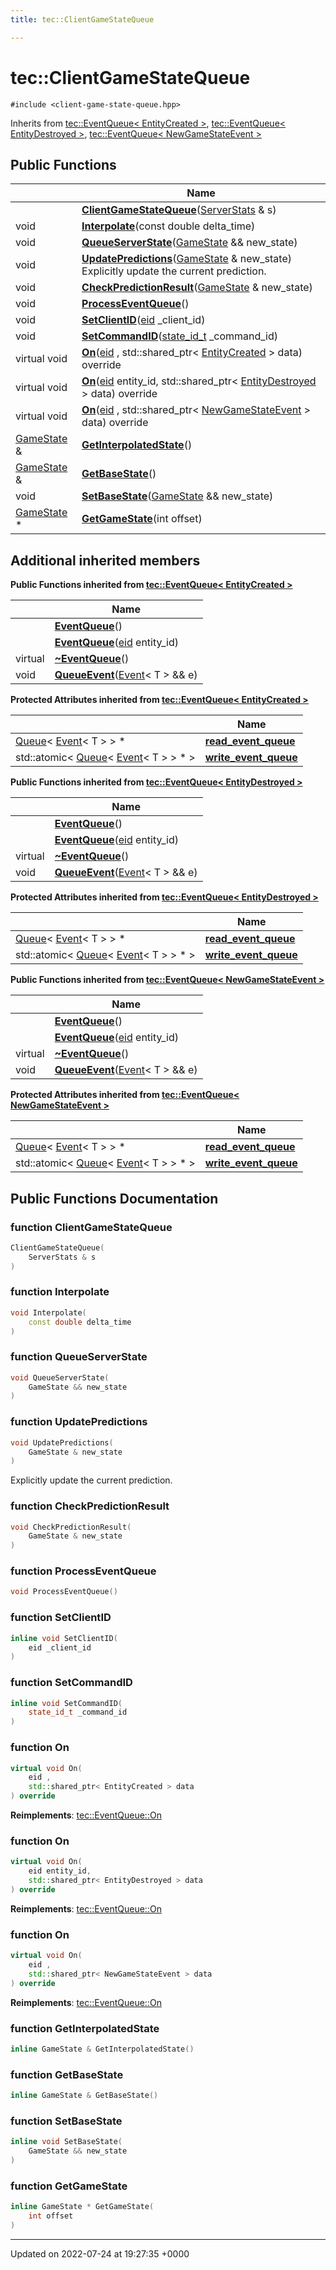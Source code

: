 ```yaml
---
title: tec::ClientGameStateQueue

---
```


# tec::ClientGameStateQueue






`#include <client-game-state-queue.hpp>`

Inherits from [tec::EventQueue< EntityCreated >](/engine/Classes/classtec_1_1_event_queue/), [tec::EventQueue< EntityDestroyed >](/engine/Classes/classtec_1_1_event_queue/), [tec::EventQueue< NewGameStateEvent >](/engine/Classes/classtec_1_1_event_queue/)

## Public Functions

|                | Name           |
| -------------- | -------------- |
| | **[ClientGameStateQueue](/engine/Classes/classtec_1_1_client_game_state_queue/#function-clientgamestatequeue)**([ServerStats](/engine/Classes/classtec_1_1_server_stats/) & s) |
| void | **[Interpolate](/engine/Classes/classtec_1_1_client_game_state_queue/#function-interpolate)**(const double delta_time) |
| void | **[QueueServerState](/engine/Classes/classtec_1_1_client_game_state_queue/#function-queueserverstate)**([GameState](/engine/Classes/structtec_1_1_game_state/) && new_state) |
| void | **[UpdatePredictions](/engine/Classes/classtec_1_1_client_game_state_queue/#function-updatepredictions)**([GameState](/engine/Classes/structtec_1_1_game_state/) & new_state)<br>Explicitly update the current prediction.  |
| void | **[CheckPredictionResult](/engine/Classes/classtec_1_1_client_game_state_queue/#function-checkpredictionresult)**([GameState](/engine/Classes/structtec_1_1_game_state/) & new_state) |
| void | **[ProcessEventQueue](/engine/Classes/classtec_1_1_client_game_state_queue/#function-processeventqueue)**() |
| void | **[SetClientID](/engine/Classes/classtec_1_1_client_game_state_queue/#function-setclientid)**([eid](/engine/Namespaces/namespacetec/#typedef-eid) _client_id) |
| void | **[SetCommandID](/engine/Classes/classtec_1_1_client_game_state_queue/#function-setcommandid)**([state_id_t](/engine/Namespaces/namespacetec/#typedef-state-id-t) _command_id) |
| virtual void | **[On](/engine/Classes/classtec_1_1_client_game_state_queue/#function-on)**([eid](/engine/Namespaces/namespacetec/#typedef-eid) , std::shared_ptr< [EntityCreated](/engine/Classes/structtec_1_1_entity_created/) > data) override |
| virtual void | **[On](/engine/Classes/classtec_1_1_client_game_state_queue/#function-on)**([eid](/engine/Namespaces/namespacetec/#typedef-eid) entity_id, std::shared_ptr< [EntityDestroyed](/engine/Classes/structtec_1_1_entity_destroyed/) > data) override |
| virtual void | **[On](/engine/Classes/classtec_1_1_client_game_state_queue/#function-on)**([eid](/engine/Namespaces/namespacetec/#typedef-eid) , std::shared_ptr< [NewGameStateEvent](/engine/Classes/structtec_1_1_new_game_state_event/) > data) override |
| [GameState](/engine/Classes/structtec_1_1_game_state/) & | **[GetInterpolatedState](/engine/Classes/classtec_1_1_client_game_state_queue/#function-getinterpolatedstate)**() |
| [GameState](/engine/Classes/structtec_1_1_game_state/) & | **[GetBaseState](/engine/Classes/classtec_1_1_client_game_state_queue/#function-getbasestate)**() |
| void | **[SetBaseState](/engine/Classes/classtec_1_1_client_game_state_queue/#function-setbasestate)**([GameState](/engine/Classes/structtec_1_1_game_state/) && new_state) |
| [GameState](/engine/Classes/structtec_1_1_game_state/) * | **[GetGameState](/engine/Classes/classtec_1_1_client_game_state_queue/#function-getgamestate)**(int offset) |

## Additional inherited members

**Public Functions inherited from [tec::EventQueue< EntityCreated >](/engine/Classes/classtec_1_1_event_queue/)**

|                | Name           |
| -------------- | -------------- |
| | **[EventQueue](/engine/Classes/classtec_1_1_event_queue/#function-eventqueue)**() |
| | **[EventQueue](/engine/Classes/classtec_1_1_event_queue/#function-eventqueue)**([eid](/engine/Namespaces/namespacetec/#typedef-eid) entity_id) |
| virtual | **[~EventQueue](/engine/Classes/classtec_1_1_event_queue/#function-~eventqueue)**() |
| void | **[QueueEvent](/engine/Classes/classtec_1_1_event_queue/#function-queueevent)**([Event](/engine/Classes/structtec_1_1_event/)< T > && e) |

**Protected Attributes inherited from [tec::EventQueue< EntityCreated >](/engine/Classes/classtec_1_1_event_queue/)**

|                | Name           |
| -------------- | -------------- |
| [Queue](/engine/Classes/structtec_1_1_queue/)< [Event](/engine/Classes/structtec_1_1_event/)< T > > * | **[read_event_queue](/engine/Classes/classtec_1_1_event_queue/#variable-read-event-queue)**  |
| std::atomic< [Queue](/engine/Classes/structtec_1_1_queue/)< [Event](/engine/Classes/structtec_1_1_event/)< T > > * > | **[write_event_queue](/engine/Classes/classtec_1_1_event_queue/#variable-write-event-queue)**  |

**Public Functions inherited from [tec::EventQueue< EntityDestroyed >](/engine/Classes/classtec_1_1_event_queue/)**

|                | Name           |
| -------------- | -------------- |
| | **[EventQueue](/engine/Classes/classtec_1_1_event_queue/#function-eventqueue)**() |
| | **[EventQueue](/engine/Classes/classtec_1_1_event_queue/#function-eventqueue)**([eid](/engine/Namespaces/namespacetec/#typedef-eid) entity_id) |
| virtual | **[~EventQueue](/engine/Classes/classtec_1_1_event_queue/#function-~eventqueue)**() |
| void | **[QueueEvent](/engine/Classes/classtec_1_1_event_queue/#function-queueevent)**([Event](/engine/Classes/structtec_1_1_event/)< T > && e) |

**Protected Attributes inherited from [tec::EventQueue< EntityDestroyed >](/engine/Classes/classtec_1_1_event_queue/)**

|                | Name           |
| -------------- | -------------- |
| [Queue](/engine/Classes/structtec_1_1_queue/)< [Event](/engine/Classes/structtec_1_1_event/)< T > > * | **[read_event_queue](/engine/Classes/classtec_1_1_event_queue/#variable-read-event-queue)**  |
| std::atomic< [Queue](/engine/Classes/structtec_1_1_queue/)< [Event](/engine/Classes/structtec_1_1_event/)< T > > * > | **[write_event_queue](/engine/Classes/classtec_1_1_event_queue/#variable-write-event-queue)**  |

**Public Functions inherited from [tec::EventQueue< NewGameStateEvent >](/engine/Classes/classtec_1_1_event_queue/)**

|                | Name           |
| -------------- | -------------- |
| | **[EventQueue](/engine/Classes/classtec_1_1_event_queue/#function-eventqueue)**() |
| | **[EventQueue](/engine/Classes/classtec_1_1_event_queue/#function-eventqueue)**([eid](/engine/Namespaces/namespacetec/#typedef-eid) entity_id) |
| virtual | **[~EventQueue](/engine/Classes/classtec_1_1_event_queue/#function-~eventqueue)**() |
| void | **[QueueEvent](/engine/Classes/classtec_1_1_event_queue/#function-queueevent)**([Event](/engine/Classes/structtec_1_1_event/)< T > && e) |

**Protected Attributes inherited from [tec::EventQueue< NewGameStateEvent >](/engine/Classes/classtec_1_1_event_queue/)**

|                | Name           |
| -------------- | -------------- |
| [Queue](/engine/Classes/structtec_1_1_queue/)< [Event](/engine/Classes/structtec_1_1_event/)< T > > * | **[read_event_queue](/engine/Classes/classtec_1_1_event_queue/#variable-read-event-queue)**  |
| std::atomic< [Queue](/engine/Classes/structtec_1_1_queue/)< [Event](/engine/Classes/structtec_1_1_event/)< T > > * > | **[write_event_queue](/engine/Classes/classtec_1_1_event_queue/#variable-write-event-queue)**  |


## Public Functions Documentation

### function ClientGameStateQueue

```cpp
ClientGameStateQueue(
    ServerStats & s
)
```


### function Interpolate

```cpp
void Interpolate(
    const double delta_time
)
```


### function QueueServerState

```cpp
void QueueServerState(
    GameState && new_state
)
```


### function UpdatePredictions

```cpp
void UpdatePredictions(
    GameState & new_state
)
```

Explicitly update the current prediction. 

### function CheckPredictionResult

```cpp
void CheckPredictionResult(
    GameState & new_state
)
```


### function ProcessEventQueue

```cpp
void ProcessEventQueue()
```


### function SetClientID

```cpp
inline void SetClientID(
    eid _client_id
)
```


### function SetCommandID

```cpp
inline void SetCommandID(
    state_id_t _command_id
)
```


### function On

```cpp
virtual void On(
    eid ,
    std::shared_ptr< EntityCreated > data
) override
```


**Reimplements**: [tec::EventQueue::On](/engine/Classes/classtec_1_1_event_queue/#function-on)


### function On

```cpp
virtual void On(
    eid entity_id,
    std::shared_ptr< EntityDestroyed > data
) override
```


**Reimplements**: [tec::EventQueue::On](/engine/Classes/classtec_1_1_event_queue/#function-on)


### function On

```cpp
virtual void On(
    eid ,
    std::shared_ptr< NewGameStateEvent > data
) override
```


**Reimplements**: [tec::EventQueue::On](/engine/Classes/classtec_1_1_event_queue/#function-on)


### function GetInterpolatedState

```cpp
inline GameState & GetInterpolatedState()
```


### function GetBaseState

```cpp
inline GameState & GetBaseState()
```


### function SetBaseState

```cpp
inline void SetBaseState(
    GameState && new_state
)
```


### function GetGameState

```cpp
inline GameState * GetGameState(
    int offset
)
```


-------------------------------

Updated on 2022-07-24 at 19:27:35 +0000